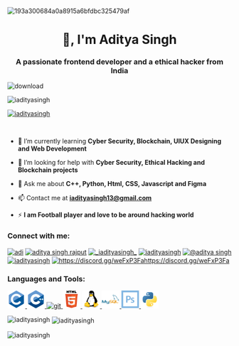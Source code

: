 ![193a300684a0a8915a6bfdbc325479af](https://user-images.githubusercontent.com/89569367/137636787-dd0c2e70-1acb-4ce5-bdec-4bff5b237cdc.gif)


<h1 align="center"> 👋, I'm Aditya Singh</h1>
<h3 align="center">A passionate frontend developer and a ethical hacker from India</h3>

   ![download](https://user-images.githubusercontent.com/89569367/137631314-8f180c38-5474-4070-8769-0a1697a79945.jpg)

<p align="left"> <img src="https://komarev.com/ghpvc/?username=iadityasingh&label=Profile%20views&color=0e75b6&style=flat" alt="iadityasingh" /> </p>

<p align="left"> <a href="https://github.com/ryo-ma/github-profile-trophy"><img src="https://github-profile-trophy.vercel.app/?username=iadityasingh" alt="iadityasingh" /></a> </p>

<p align="left"> <a href="https://twitter.com/" target="blank"><img src="https://img.shields.io/twitter/follow/?logo=twitter&style=for-the-badge" alt="" /></a> </p>

- 🌱 I’m currently learning **Cyber Security, Blockchain, UIUX Designing and  Web Development**

- 🤝 I’m looking for help with **Cyber Security, Ethical Hacking and Blockchain projects**

- 💬 Ask me about **C++, Python, Html, CSS, Javascript and  Figma**

- 📫 Contact me at **iadityasingh13@gmail.com**

- ⚡ **I am Football player and love to be around hacking world**

<h3 align="left">Connect with me:</h3>
<p align="left">
<a href="https://stackoverflow.com/users/adi" target="blank"><img align="center" src="https://raw.githubusercontent.com/rahuldkjain/github-profile-readme-generator/master/src/images/icons/Social/stack-overflow.svg" alt="adi" height="30" width="40" /></a>
<a href="https://fb.com/aditya singh rajput" target="blank"><img align="center" src="https://raw.githubusercontent.com/rahuldkjain/github-profile-readme-generator/master/src/images/icons/Social/facebook.svg" alt="aditya singh rajput" height="30" width="40" /></a>
<a href="https://instagram.com/_iadityasingh_" target="blank"><img align="center" src="https://raw.githubusercontent.com/rahuldkjain/github-profile-readme-generator/master/src/images/icons/Social/instagram.svg" alt="_iadityasingh_" height="30" width="40" /></a>
<a href="https://www.codechef.com/users/iadityasingh" target="blank"><img align="center" src="https://cdn.jsdelivr.net/npm/simple-icons@3.1.0/icons/codechef.svg" alt="iadityasingh" height="30" width="40" /></a>
<a href="https://www.hackerearth.com/@aditya singh" target="blank"><img align="center" src="https://raw.githubusercontent.com/rahuldkjain/github-profile-readme-generator/master/src/images/icons/Social/hackerearth.svg" alt="@aditya singh" height="30" width="40" /></a>
<a href="https://auth.geeksforgeeks.org/user/iadityasingh" target="blank"><img align="center" src="https://raw.githubusercontent.com/rahuldkjain/github-profile-readme-generator/master/src/images/icons/Social/geeks-for-geeks.svg" alt="iadityasingh" height="30" width="40" /></a>
<a href="https://discord.gg/https://discord.gg/weFxP3Fahttps://discord.gg/weFxP3Fa" target="blank"><img align="center" src="https://raw.githubusercontent.com/rahuldkjain/github-profile-readme-generator/master/src/images/icons/Social/discord.svg" alt="https://discord.gg/weFxP3Fahttps://discord.gg/weFxP3Fa" height="30" width="40" /></a>
</p>

<h3 align="left">Languages and Tools:</h3>
<p align="left"> <a href="https://www.cprogramming.com/" target="_blank"> <img src="https://raw.githubusercontent.com/devicons/devicon/master/icons/c/c-original.svg" alt="c" width="40" height="40"/> </a> <a href="https://www.w3schools.com/cpp/" target="_blank"> <img src="https://raw.githubusercontent.com/devicons/devicon/master/icons/cplusplus/cplusplus-original.svg" alt="cplusplus" width="40" height="40"/> </a> <a href="https://git-scm.com/" target="_blank"> <img src="https://www.vectorlogo.zone/logos/git-scm/git-scm-icon.svg" alt="git" width="40" height="40"/> </a> <a href="https://www.w3.org/html/" target="_blank"> <img src="https://raw.githubusercontent.com/devicons/devicon/master/icons/html5/html5-original-wordmark.svg" alt="html5" width="40" height="40"/> </a> <a href="https://www.linux.org/" target="_blank"> <img src="https://raw.githubusercontent.com/devicons/devicon/master/icons/linux/linux-original.svg" alt="linux" width="40" height="40"/> </a> <a href="https://www.mysql.com/" target="_blank"> <img src="https://raw.githubusercontent.com/devicons/devicon/master/icons/mysql/mysql-original-wordmark.svg" alt="mysql" width="40" height="40"/> </a> <a href="https://www.photoshop.com/en" target="_blank"> <img src="https://raw.githubusercontent.com/devicons/devicon/master/icons/photoshop/photoshop-line.svg" alt="photoshop" width="40" height="40"/> </a> <a href="https://www.python.org" target="_blank"> <img src="https://raw.githubusercontent.com/devicons/devicon/master/icons/python/python-original.svg" alt="python" width="40" height="40"/> </a> </p>

<p><img align="left" src="https://github-readme-stats.vercel.app/api/top-langs?username=iadityasingh&show_icons=true&locale=en&layout=compact" alt="iadityasingh" /></p>

<p>&nbsp;<img align="center" src="https://github-readme-stats.vercel.app/api?username=iadityasingh&show_icons=true&locale=en" alt="iadityasingh" /></p>

<p><img align="center" src="https://github-readme-streak-stats.herokuapp.com/?user=iadityasingh&" alt="iadityasingh" /></p>

